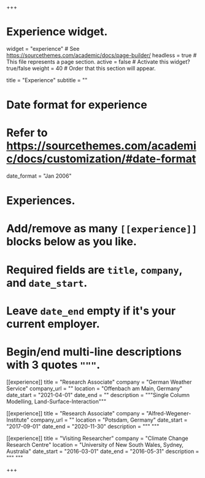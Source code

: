 +++
# Experience widget.
widget = "experience"  # See https://sourcethemes.com/academic/docs/page-builder/
headless = true  # This file represents a page section.
active = false  # Activate this widget? true/false
weight = 40  # Order that this section will appear.

title = "Experience"
subtitle = ""

# Date format for experience
#   Refer to https://sourcethemes.com/academic/docs/customization/#date-format
date_format = "Jan 2006"

# Experiences.
#   Add/remove as many `[[experience]]` blocks below as you like.
#   Required fields are `title`, `company`, and `date_start`.
#   Leave `date_end` empty if it's your current employer.
#   Begin/end multi-line descriptions with 3 quotes `"""`.
[[experience]]
  title = "Research Associate"
  company = "German Weather Service"
  company_url = ""
  location = "Offenbach am Main, Germany"
  date_start = "2021-04-01"
  date_end = ""
  description = """Single Column Modelling, Land-Surface-Interaction"""



[[experience]]
  title = "Research Associate"
  company = "Alfred-Wegener-Institute"
  company_url = ""
  location = "Potsdam, Germany"
  date_start = "2017-09-01"
  date_end = "2020-11-30"
  description = """ """

[[experience]]
  title = "Visiting Researcher"
  company = "Climate Change Research Centre"
  location = "University of New South Wales, Sydney, Australia"
  date_start = "2016-03-01"
  date_end = "2016-05-31"
  description = """ """

+++
